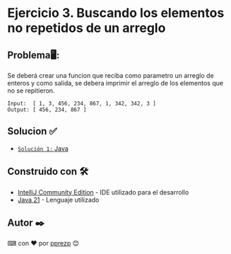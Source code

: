 # Ejercicio 3. Buscando los elementos no repetidos de un arreglo
## Problema🖥:
Se deberá crear una funcion que reciba como parametro un arreglo de enteros y como salida, se debera imprimir
el arreglo de los elementos que no se repitieron.
```
Input:  [ 1, 3, 456, 234, 867, 1, 342, 342, 3 ]
Output: [ 456, 234, 867 ]
```

## Solucion ✅
- [`Solución 1:` Java](./BusquedaNoRepetidos.java)

## Construido con 🛠️
* [IntelliJ Community Edition](https://www.jetbrains.com/es-es/idea/download/download-thanks.html?platform=windows&code=IIC) - IDE utilizado para el desarrollo
* [Java 21](https://www.oracle.com/java/technologies/javase/jdk21-archive-downloads.html) - Lenguaje utilizado
## Autor ✒️
⌨ con ❤ por [pprezp](https://github.com/pprezp) 😊